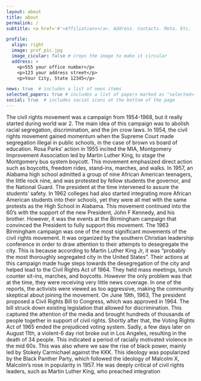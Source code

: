 ```yaml
---
layout: about
title: about
permalink: /
subtitle: <a href='#'>Affiliations</a>. Address. Contacts. Moto. Etc.

profile:
  align: right
  image: prof_pic.jpg
  image_cicular: false # crops the image to make it circular
  address: >
    <p>555 your office number</p>
    <p>123 your address street</p>
    <p>Your City, State 12345</p>

news: true  # includes a list of news items
selected_papers: true # includes a list of papers marked as "selected={true}"
social: true  # includes social icons at the bottom of the page
---
```


The civil rights movement was a campaign from 1954-1968, but it really started during world war 2. The main idea of this campaign was to abolish racial segregation, discrimination, and the jim crow laws. In 1954, the civil rights movement gained momentum when the Supreme Court made segregation illegal in public schools, in the case of brown vs board of education. Rosa Parks’ action in 1955 incited the MIA, Montgomery Improvement Association led by Martin Luther King, to stage the Montgomery bus system boycott. This movement emphasized direct action such as boycotts, freedom rides, stand-ins, marches, and walks.  In 1957, an Alabama high school admitted a group of nine African American teenagers, the little rock nine,  and was protested by fellow students the governor, and the National Guard. The president at the time intervened to assure the students’ safety. In 1962 colleges had also started integrating more African American students into their schools, yet they were all met with the same protests as the High School in Alabama. This movement continued into the 60’s with the support of the new President, John F Kennedy, and his brother. However, it was the events at the Birmingham campaign that convinced the President to fully support this movement. The 1963 Birmingham campaign was one of the most significant movements of the civil rights movement. It was organized by the southern Christian leadership conference in order to draw attention to their attempts to desegregate the city. This is because according to Martin Luther King Jr, it was “probably the most thoroughly segregated city in the United States”. Their actions at this campaign made huge steps towards the desegregation of the city and helped lead to the Civil Rights Act of 1964. They held mass meetings, lunch counter sit-ins, marches, and boycotts. However the only problem was that at the time, they were receiving very little news coverage. In one of the reports, the activists were viewed as too aggressive, making the community skeptical about joining the movement. On June 19th, 1963, The president proposed a Civil Rights Bill to Congress, which was approved in 1964. The bill struck down existing legislation that allowed for discrimination. This captured the attention of the media and brought hundreds of thousands of people together in support of civil rights. Shortly after that, the Voting Rights Act of 1965 ended the prejudiced voting system. Sadly, a few days later on August 11th, a violent-6 day riot broke out in Los Angeles, resulting in the death of 34 people. This indicated a period of racially motivated violence in the mid 60s. This was also where we saw the rise of black power, mainly led by Stokely Carmichael against the KKK. This ideology was popularized by the Black Panther Party, which followed the ideology of Malcolm X, 
Malcolm’s rose in popularity in 1957. He was deeply critical of civil rights leaders, such as Martin Luther King, who preached integration 
